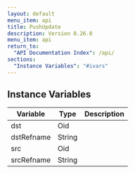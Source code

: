 ```yaml
---
layout: default
menu_item: api
title: PushUpdate
description: Version 0.26.0
menu_item: api
return_to:
  "API Documentation Index": /api/
sections:
  "Instance Variables": "#ivars"
---
```


## <a name="ivars"></a>Instance Variables

| Variable | Type | Description |
| --- | --- | --- |
| <a name="dst"></a>dst | Oid |  |
| <a name="dstRefname"></a>dstRefname | String |  |
| <a name="src"></a>src | Oid |  |
| <a name="srcRefname"></a>srcRefname | String |  |

